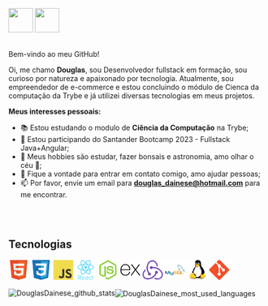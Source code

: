 [<img src="https://cdn.iconscout.com/icon/free/png-256/github-108-438008.png" width="48px" height="48px">](https://github.com/DouglasDainese)
[<img src="https://i.ibb.co/Kx2GSrT/linkedin.png" width="48px" height="48px">](https://www.linkedin.com/in/douglasdainese/)
<br />
<br />

Bem-vindo ao meu GitHub! 

Oi, me chamo **Douglas**, sou Desenvolvedor fullstack em formação, sou curioso por natureza e apaixonado por tecnologia. Atualmente, sou empreendedor de e-commerce e estou concluindo o módulo de Cienca da computação da Trybe e já utilizei diversas tecnologias em meus projetos.

**Meus interesses pessoais:**

- 📚 Estou estudando o modulo de **Ciência da Computação** na Trybe;
- 🚀 Estou participando do Santander Bootcamp 2023 - Fullstack Java+Angular; 
- 🎨 Meus hobbies são estudar, fazer bonsais e astronomia, amo olhar o céu 🌌;
- 💬 Fique a vontade para entrar em contato comigo, amo ajudar pessoas;
- 📫 Por favor, envie um email para **douglas_dainese@hotmail.com** para me encontrar.

<br />
<br />

## Tecnologias

<p align="left">
  <img src="https://raw.githubusercontent.com/devicons/devicon/master/icons/html5/html5-original.svg" alt="html5" width="40" height="40"/> 
  <img src="https://raw.githubusercontent.com/devicons/devicon/master/icons/css3/css3-original.svg" alt="css3" width="40" height="40"/> 
  <img src="https://raw.githubusercontent.com/devicons/devicon/master/icons/javascript/javascript-original.svg" alt="javascript" width="40" height="40"/>
  <img src="https://raw.githubusercontent.com/devicons/devicon/master/icons/react/react-original-wordmark.svg" alt="react" width="40" height="40"/> 
  <img src="https://raw.githubusercontent.com/devicons/devicon/master/icons/nodejs/nodejs-original.svg" alt="nodejs" width="40" height="40"/> 
  <img src="https://raw.githubusercontent.com/devicons/devicon/master/icons/express/express-original.svg" alt="express" width="40" height="40"/>
  <img src="https://raw.githubusercontent.com/devicons/devicon/master/icons/redux/redux-original.svg" alt="redux" width="40" height="40"/> 
  <img src="https://raw.githubusercontent.com/devicons/devicon/master/icons/mysql/mysql-original-wordmark.svg" alt="mysql" width="40" height="40"/> 
  <img src="https://raw.githubusercontent.com/devicons/devicon/master/icons/linux/linux-original.svg" alt="linux" width="40" height="40" />
  <img src="https://raw.githubusercontent.com/devicons/devicon/master/icons/git/git-original.svg" alt="git" width="40" height="40"/>  
</p>


<p>
  <img align="left" height="165em" src="https://github-readme-stats.vercel.app/api?username=DouglasDainese&repo=github-readme-stats&count_private=true&show_icons=true&theme=vision-friendly-dark&include_all_commits=true" alt="DouglasDainese_github_stats" />
</p>
<p>
  <img align="center" height="165em" src="https://github-readme-stats.vercel.app/api/top-langs/?username=DouglasDainese&theme=vision-friendly-dark&layout=compact" alt="DouglasDainese_most_used_languages" />
</p>
<br>
<br>
